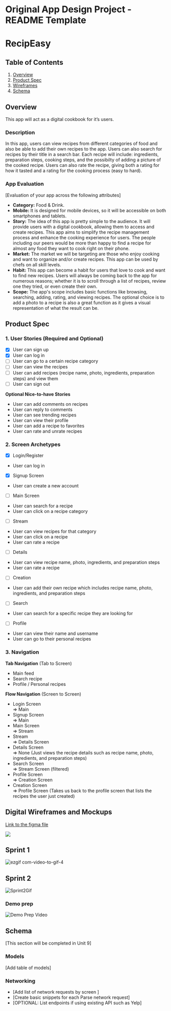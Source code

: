 Original App Design Project - README Template
===

# RecipEasy

## Table of Contents

1. [Overview](#Overview)
2. [Product Spec](#Product-Spec)
3. [Wireframes](#Wireframes)
4. [Schema](#Schema)

## Overview
This app will act as a digital cookbook for it’s users. 

### Description

In this app, users can view recipes from different categories of food and also be able to add their own recipes to the app. Users can also search for recipes by their title in a search bar. Each recipe will include: ingredients, preparation steps, cooking steps, and the possibilty of adding a picture of the cooked recipe. Users can also rate the recipe, giving both a rating for how it tasted and a rating for the cooking process (easy to hard). 

### App Evaluation

[Evaluation of your app across the following attributes]
- **Category:** Food & Drink.
- **Mobile:** It is designed for mobile devices, so it will be accessible on both smartphones and tablets.
- **Story:** The idea of this app is pretty simple to the audience. It will provide users with a digital cookbook, allowing them to access and create recipes. This app aims to simplify the recipe management process and enhance the cooking experience for users. The people including our peers would be more than happy to find a recipe for almost any food they want to cook right on their phone. 
- **Market:** The market we will be targeting are those who enjoy cooking and want to organize and/or create recipes. This app can be used by chefs on all skill levels.
- **Habit:** This app can become a habit for users that love to cook and want to find new recipes. Users will always be coming back to the app for numerous reasons; whether it is to scroll through a list of recipes, review one they tried, or even create their own.
- **Scope:** The app's scope includes basic functions like browsing, searching, adding, rating, and viewing recipes. The optional choice is to add a photo to a recipe is also a great function as it gives a visual representation of what the result can be.

## Product Spec

### 1. User Stories (Required and Optional)

- [x] User can sign up
- [X] User can log in
- [ ] User can go to a certain recipe category
- [ ] User can view the recipes
- [ ] User can add recipes (recipe name, photo, ingredients, preparation steps) and view them
- [ ] User can sign out

**Optional Nice-to-have Stories**

* User can add comments on recipes
* User can reply to comments
* User can see trending recipes
* User can view their profile
* User can add a recipe to favorites
* User can rate and unrate recipes

### 2. Screen Archetypes

- [X] Login/Register
* User can log in 
- [X] Signup Screen
* User can create a new account
- [ ] Main Screen
* User can search for a recipe 
* User can click on a recipe category
- [ ] Stream 
* User can view recipes for that category 
* User can click on a recipe 
* User can rate a recipe
- [ ] Details 
* User can view recipe name, photo, ingredients, and preparation steps
* User can rate a recipe
- [ ] Creation
* User can add their own recipe which includes recipe name, photo, ingredients, and preparation steps
- [ ] Search
* User can search for a specific recipe they are looking for
- [ ] Profile 
* User can view their name and username
* User can go to their personal recipes


### 3. Navigation

**Tab Navigation** (Tab to Screen)

* Main feed
* Search recipe
* Profile / Personal recipes 

**Flow Navigation** (Screen to Screen)

* Login Screen  
=> Main 
* Signup Screen  
=> Main
* Main Screen  
=> Stream
* Stream  
=> Details Screen
* Details Screen  
=> None (Just views the recipe details such as recipe name, photo, ingredients, and preparation steps)
* Search Screen  
=> Stream Screen (filtered)
* Profile Screen  
=> Creation Screen
* Creation Screen  
=> Profile Screen (Takes us back to the profile screen that lists the recipes the user just created)


## Digital Wireframes and Mockups
[Link to the figma file](https://www.figma.com/file/Rq2PwoqwUyF1OuOz4EW0aZ/Wireframe?type=design&node-id=0%3A1&mode=design&t=7d0ad2ZJAHOVMPsC-1)

![](https://hackmd.io/_uploads/Hk_dCf8za.png)

## Sprint 1
![ezgif com-video-to-gif-4](https://github.com/COP4655-MobileApps-Fall2023/cop4655-mobile-apps-final-project-final-project-group-13/assets/82067489/7e7376fa-7e31-4352-9b63-120d46749ccb)

## Sprint 2
![Sprint2Gif](ezgif.com-video-to-gif.gif)

### Demo prep
![Demo Prep Video](ezgif.com-video-to-gif.gif)


## Schema 

[This section will be completed in Unit 9]

### Models

[Add table of models]

### Networking

- [Add list of network requests by screen ]
- [Create basic snippets for each Parse network request]
- [OPTIONAL: List endpoints if using existing API such as Yelp]



